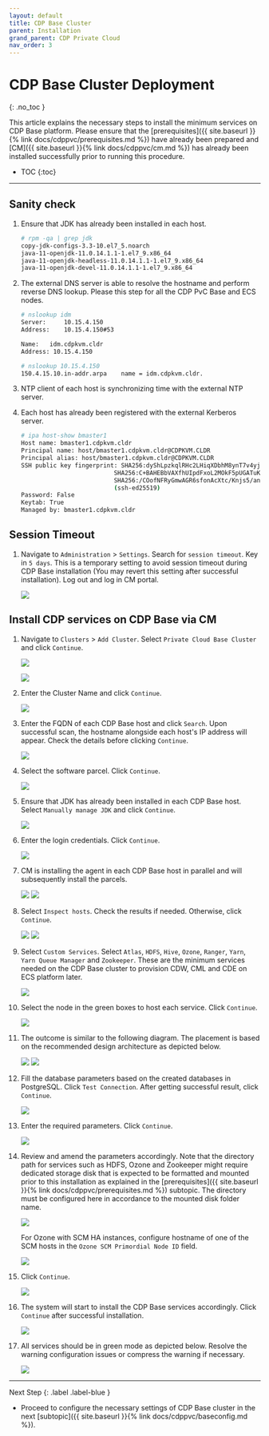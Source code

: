 ```yaml
---
layout: default
title: CDP Base Cluster
parent: Installation
grand_parent: CDP Private Cloud
nav_order: 3
---
```


# CDP Base Cluster Deployment
{: .no_toc }

This article explains the necessary steps to install the minimum services on CDP Base platform. Please ensure that the [prerequisites]({{ site.baseurl }}{% link docs/cdppvc/prerequisites.md %}) have already been prepared and [CM]({{ site.baseurl }}{% link docs/cdppvc/cm.md %}) has already been installed successfully prior to running this procedure.

- TOC
{:toc}

---

## Sanity check

1. Ensure that JDK has already been installed in each host.

    ```bash
    # rpm -qa | grep jdk
    copy-jdk-configs-3.3-10.el7_5.noarch
    java-11-openjdk-11.0.14.1.1-1.el7_9.x86_64
    java-11-openjdk-headless-11.0.14.1.1-1.el7_9.x86_64
    java-11-openjdk-devel-11.0.14.1.1-1.el7_9.x86_64
    ```

2. The external DNS server is able to resolve the hostname and perform reverse DNS lookup. Please this step for all the CDP PvC Base and ECS nodes.

    ```bash
    # nslookup idm
    Server:		10.15.4.150
    Address:	10.15.4.150#53

    Name:	idm.cdpkvm.cldr
    Address: 10.15.4.150

    # nslookup 10.15.4.150
    150.4.15.10.in-addr.arpa	name = idm.cdpkvm.cldr.
    ```

3. NTP client of each host is synchronizing time with the external NTP server.

4. Each host has already been registered with the external Kerberos server.

    ```bash
    # ipa host-show bmaster1
    Host name: bmaster1.cdpkvm.cldr
    Principal name: host/bmaster1.cdpkvm.cldr@CDPKVM.CLDR
    Principal alias: host/bmaster1.cdpkvm.cldr@CDPKVM.CLDR
    SSH public key fingerprint: SHA256:dyShLpzkqlRHc2LHiqXDbhM8ynT7v4yjZP4CZ212tqU root@bmaster1.cdpkvm.cldr (ssh-rsa),
                              SHA256:C+BAHEBbVAXfhUIpdFxoL2MOkF5pUGATuKnFQXCgJnc root@bmaster1.cdpkvm.cldr (ssh-rsa),
                              SHA256:/COofNFRyGmwAGR6sfonAcXtc/Knjs5/an1+SMX/8GA (ecdsa-sha2-nistp256), SHA256:OL8ZeU7+2E4yl7rsvKftXYTM7Bvr8fEVuxQaQBouwwo
                              (ssh-ed25519)
    Password: False
    Keytab: True
    Managed by: bmaster1.cdpkvm.cldr
    ```

## Session Timeout

1. Navigate to `Administration` > `Settings`. Search for `session timeout`. Key in `5 days`. This is a temporary setting to avoid session timeout during CDP Base installation (You may revert this setting after successful installation). Log out and log in CM portal.

    ![](../../assets/images/cdpbase/timeout.png)

## Install CDP services on CDP Base via CM

1. Navigate to `Clusters` > `Add Cluster`. 
   Select `Private Cloud Base Cluster` and click `Continue`.

    ![](../../assets/images/cdpbase/addbase1-1.png)

    ![](../../assets/images/cdpbase/addbase1-2.png)

2. Enter the Cluster Name and click `Continue`. 

    ![](../../assets/images/cdpbase/addbase2.png)

3. Enter the FQDN of each CDP Base host and click `Search`. Upon successful scan, the hostname alongside each host's IP address will appear. Check the details before clicking `Continue`.

    ![](../../assets/images/cdpbase/addbase3.png)
    
4. Select the software parcel. Click `Continue`.  

    ![](../../assets/images/cdpbase/addbase4.png)
    
5. Ensure that JDK has already been installed in each CDP Base host. Select `Manually manage JDK` and click `Continue`.

    ![](../../assets/images/cdpbase/addbase5.png)
    
6. Enter the login credentials. Click `Continue`. 

    ![](../../assets/images/cdpbase/addbase6.png)
    
7. CM is installing the agent in each CDP Base host in parallel and will subsequently install the parcels.

    ![](../../assets/images/cdpbase/addbase7-1.png)
    ![](../../assets/images/cdpbase/addbase7-2.png)
    
8. Select `Inspect hosts`. Check the results if needed. Otherwise, click `Continue`. 

    ![](../../assets/images/cdpbase/addbase8-1.png)
    ![](../../assets/images/cdpbase/addbase8-2.png)
    
9. Select `Custom Services`. Select `Atlas`, `HDFS`, `Hive`, `Ozone`, `Ranger`, `Yarn`, `Yarn Queue Manager` and `Zookeeper`. These are the minimum services needed on the CDP Base cluster to provision CDW, CML and CDE on ECS platform later.

    ![](../../assets/images/cdpbase/addbase9.png)
    
10. Select the node in the green boxes to host each service. Click `Continue`.

    ![](../../assets/images/cdpbase/addbase10.png)
    
11. The outcome is similar to the following diagram. The placement is based on the recommended design architecture as depicted below.

    ![](../../assets/images/cdpbase/baseroles.png)
    ![](../../assets/images/cdpbase/baseplacement.png)
    
12. Fill the database parameters based on the created databases in PostgreSQL. Click `Test Connection`. After getting successful result, click `Continue`.

    ![](../../assets/images/cdpbase/addbase12.png)
    
13. Enter the required parameters. Click `Continue`.

    ![](../../assets/images/cdpbase/addbase13.png)
    
14. Review and amend the parameters accordingly. Note that the directory path for services such as HDFS, Ozone and Zookeeper might require dedicated storage disk that is expected to be formatted and mounted prior to this installation as explained in the [prerequisites]({{ site.baseurl }}{% link docs/cdppvc/prerequisites.md %}) subtopic. The directory must be configured here in accordance to the mounted disk folder name.

    ![](../../assets/images/cdpbase/addbase14-1.png)

    For Ozone with SCM HA instances, configure hostname of one of the SCM hosts in the `Ozone SCM Primordial Node ID` field.
    
    ![](../../assets/images/cdpbase/addbase14-2.png)
    
15. Click `Continue`.

    ![](../../assets/images/cdpbase/addbase15.png)
    
16. The system will start to install the CDP Base services accordingly. Click `Continue` after successful installation.

    ![](../../assets/images/cdpbase/addbase16.png)

17. All services should be in green mode as depicted below. Resolve the warning configuration issues or compress the warning if necessary.

    ![](../../assets/images/cdpbase/basepost1.png)


---    
   Next Step
   {: .label .label-blue }
- Proceed to configure the necessary settings of CDP Base cluster in the next [subtopic]({{ site.baseurl }}{% link docs/cdppvc/baseconfig.md %}).